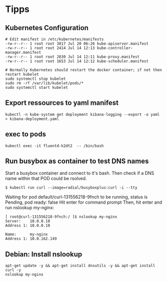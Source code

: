 # Tipps

## Kubernetes Configuration
```shell
# Edit manifest in /etc/kubernetes/manifests
-rw-r--r-- 1 root root 3817 Jul 20 06:26 kube-apiserver.manifest
-rw-r--r-- 1 root root 2414 Jul 14 12:13 kube-controller-manager.manifest
-rw-r--r-- 1 root root 2030 Jul 14 12:11 kube-proxy.manifest
-rw-r--r-- 1 root root 1653 Jul 14 12:12 kube-scheduler.manifest

# Normally Kubernetes should restart the docker container; if not then restart kubelet
sudo systemctl stop kubelet
sudo rm -rf /var/lib/kubelet/pods/*
sudo systemctl start kubelet
```

## Export ressources to yaml manifest
```shell
kubectl -n kube-system get deployment kibana-logging --export -o yaml > kibana-deployment.yaml
```

## exec to pods
```shell
kubectl exec -it fluentd-k2dt2  -- /bin/bash
```

## Run busybox as container to test DNS names

Start a busybox container and connect to it's bash. Then check if a DNS name within that POD could be rsolved.

```shell
$ kubectl run curl --image=radial/busyboxplus:curl -i --tty
```

Waiting for pod default/curl-131556218-9fnch to be running, status is Pending, pod ready: false
Hit enter for command prompt
Then, hit enter and run nslookup my-nginx:
```shell
[ root@curl-131556218-9fnch:/ ]$ nslookup my-nginx
Server:    10.0.0.10
Address 1: 10.0.0.10

Name:      my-nginx
Address 1: 10.0.162.149
```
## Debian: Install nslookup
```shell
apt-get update -y && apt-get install dnsutils -y && apt-get install curl -y
nslookup my-nginx
```
